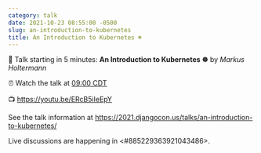 ```yaml
---
category: talk
date: 2021-10-23 08:55:00 -0500
slug: an-introduction-to-kubernetes
title: An Introduction to Kubernetes ☸️
---
```


:tada: Talk starting in 5 minutes: **An Introduction to Kubernetes ☸️** by *Markus Holtermann*

:alarm_clock: Watch the talk at [09:00 CDT](https://time.is/compare/0900AM_23_October_2021_in_Chicago)

:tv: https://youtu.be/ERcB5iIeEpY

See the talk information at https://2021.djangocon.us/talks/an-introduction-to-kubernetes/

Live discussions are happening in <#885229363921043486>.